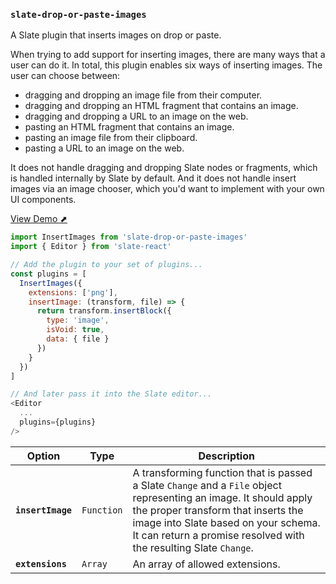
### `slate-drop-or-paste-images`

A Slate plugin that inserts images on drop or paste.

When trying to add support for inserting images, there are many ways that a user can do it. In total, this plugin enables six ways of inserting images. The user can choose between:

- dragging and dropping an image file from their computer.
- dragging and dropping an HTML fragment that contains an image.
- dragging and dropping a URL to an image on the web.
- pasting an HTML fragment that contains an image.
- pasting an image file from their clipboard.
- pasting a URL to an image on the web.

It does not handle dragging and dropping Slate nodes or fragments, which is handled internally by Slate by default. And it does not handle insert images via an image chooser, which you'd want to implement with your own UI components.

[View Demo ⬈](https://ianstormtaylor.github.io/slate-plugins/#/slate-drop-or-paste-images)

```js
import InsertImages from 'slate-drop-or-paste-images'
import { Editor } from 'slate-react'

// Add the plugin to your set of plugins...
const plugins = [
  InsertImages({
    extensions: ['png'],
    insertImage: (transform, file) => {
      return transform.insertBlock({
        type: 'image',
        isVoid: true,
        data: { file }
      })
    }
  })
]

// And later pass it into the Slate editor...
<Editor
  ...
  plugins={plugins}
/>
```

Option | Type | Description
--- | --- | ---
**`insertImage`** | `Function` | A transforming function that is passed a Slate `Change` and a `File` object representing an image. It should apply the proper transform that inserts the image into Slate based on your schema. It can return a promise resolved with the resulting Slate `Change`.
**`extensions`** | `Array` | An array of allowed extensions.
